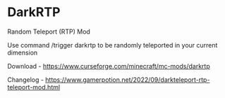 # DarkRTP

Random Teleport (RTP) Mod

Use command  /trigger darkrtp to be randomly teleported in your current dimension

Download - https://www.curseforge.com/minecraft/mc-mods/darkrtp

Changelog - https://www.gamerpotion.net/2022/09/darkteleport-rtp-teleport-mod.html
